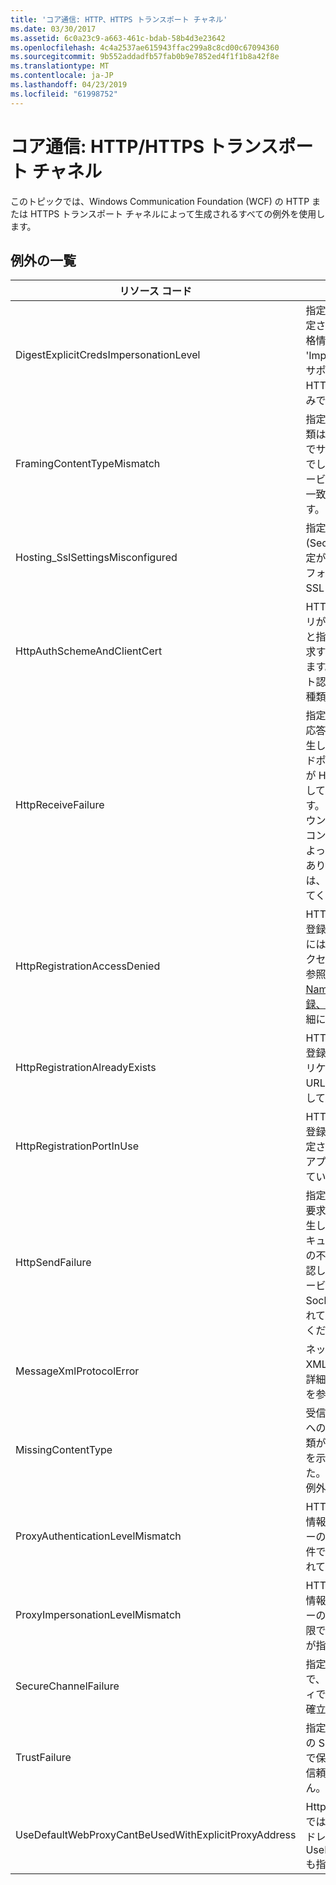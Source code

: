 ```yaml
---
title: 'コア通信: HTTP、HTTPS トランスポート チャネル'
ms.date: 03/30/2017
ms.assetid: 6c0a23c9-a663-461c-bdab-58b4d3e23642
ms.openlocfilehash: 4c4a2537ae615943ffac299a8c8cd00c67094360
ms.sourcegitcommit: 9b552addadfb57fab0b9e7852ed4f1f1b8a42f8e
ms.translationtype: MT
ms.contentlocale: ja-JP
ms.lasthandoff: 04/23/2019
ms.locfileid: "61998752"
---
```

# <a name="core-communications-httphttps-transport-channels"></a>コア通信: HTTP/HTTPS トランスポート チャネル
このトピックでは、Windows Communication Foundation (WCF) の HTTP または HTTPS トランスポート チャネルによって生成されるすべての例外を使用します。  
  
## <a name="exception-list"></a>例外の一覧  
  
|リソース コード|リソースの文字列|  
|-------------------|---------------------|  
|DigestExplicitCredsImpersonationLevel|指定された偽装レベルが指定されました。 明示的な資格情報を使用する場合に 'Impersonation' レベルをサポートできるのは、HTTP ダイジェスト認証のみです。|  
|FramingContentTypeMismatch|指定されたコンテンツの種類は、指定されたサービスでサポートされていませんでした。 クライアントとサービスのバインディングは一致しない場合もあります。|  
|Hosting_SslSettingsMisconfigured|指定されたサービスの SSL (Secure Sockets Layer) 設定が、インターネット インフォメーション サービスの SSL 設定と一致しません。|  
|HttpAuthSchemeAndClientCert|HTTPS リスナー ファクトリが、クライアント証明書と指定された認証方式を要求するように構成されています。 ただし、クライアント認証の方式は、一度に 1 種類しか要求できません。|  
|HttpReceiveFailure|指定された対象への HTTP 応答の受信中にエラーが発生しました。 サービス エンドポイント バインディングが HTTP プロトコルを使用していない可能性があります。 サービスがシャットダウンしたため、HTTP 要求コンテキストがサーバーによって中止された可能性もあります。 詳細については、サーバー ログを参照してください。|  
|HttpRegistrationAccessDenied|HTTP は指定された URL を登録できません。 プロセスには、この名前空間へのアクセス権はありません (を参照してください[Namespace の予約、登録、およびルーティング](/windows/desktop/http/namespace-reservations-registrations-and-routing)詳細については)。|  
|HttpRegistrationAlreadyExists|HTTP は指定された URL を登録できません。 別のアプリケーションが既にこの URL を HTTP.SYS に登録しています。|  
|HttpRegistrationPortInUse|HTTP が指定された URL を登録できませんでした。指定された TCP ポートは別のアプリケーションが使用しています。|  
|HttpSendFailure|指定された対象への HTTP 要求の発行中にエラーが発生しました。 この原因がセキュリティ バインディングの不一致ではないことを確認してください。 また、サービスが SSL (Secure Sockets Layer) 用に構成されていないことも確認してください。|  
|MessageXmlProtocolError|ネットワークから受信した XML に問題があります。 詳細については、内部例外を参照してください。|  
|MissingContentType|受信側は、指定された対象への要求でコンテンツの種類が指定されていないことを示すエラーを返しました。 詳細については、内部例外を参照してください。|  
|ProxyAuthenticationLevelMismatch|HTTP プロキシ認証の資格情報で、ターゲット サーバーの認証要件より厳しい要件である相互認証が指定されています。|  
|ProxyImpersonationLevelMismatch|HTTP プロキシ認証の資格情報で、ターゲット サーバーの認証制限より厳しい制限である偽装レベルの制限が指定されています。|  
|SecureChannelFailure|指定された証明機関との間で、SSL/TLS のセキュリティで保護されたチャネルを確立できませんでした。|  
|TrustFailure|指定された証明機関との間の SSL/TLS のセキュリティで保護されたチャネルで、信頼関係を確立できません。|  
|UseDefaultWebProxyCantBeUsedWithExplicitProxyAddress|HttpTransportBinding 要素では、明示的なプロキシ アドレスだけでなく、UseDefaultWebProxy=true も指定できません。|
